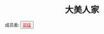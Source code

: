 <html>
	<head>
		<title>Big-beautiful-family</title>
		<style>
		<!--
			.red{color:#FF0000}
		-->
		</style>
	</head>
	<body>
		<h1><center>大美人家</center></h1>
		<div>成员表:
			<button title="go">
				<a href="">
					<span class="red">
						前往
					</span>
				</a>
			</button>
		</div>
	</body>
</html>

